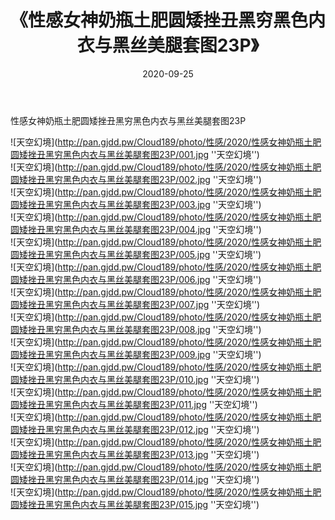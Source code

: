 ﻿---
layout: post
title:  《性感女神奶瓶土肥圆矮挫丑黑穷黑色内衣与黑丝美腿套图23P》
date:   2020-09-25
img: http://pan.gjdd.pw/Cloud189/photo/性感/2020/性感女神奶瓶土肥圆矮挫丑黑穷黑色内衣与黑丝美腿套图23P/000.jpg
categories: [美女, 性感, 泳衣]
---

性感女神奶瓶土肥圆矮挫丑黑穷黑色内衣与黑丝美腿套图23P



![天空幻境](http://pan.gjdd.pw/Cloud189/photo/性感/2020/性感女神奶瓶土肥圆矮挫丑黑穷黑色内衣与黑丝美腿套图23P/001.jpg ''天空幻境'') <br>
![天空幻境](http://pan.gjdd.pw/Cloud189/photo/性感/2020/性感女神奶瓶土肥圆矮挫丑黑穷黑色内衣与黑丝美腿套图23P/002.jpg ''天空幻境'') <br>
![天空幻境](http://pan.gjdd.pw/Cloud189/photo/性感/2020/性感女神奶瓶土肥圆矮挫丑黑穷黑色内衣与黑丝美腿套图23P/003.jpg ''天空幻境'') <br>
![天空幻境](http://pan.gjdd.pw/Cloud189/photo/性感/2020/性感女神奶瓶土肥圆矮挫丑黑穷黑色内衣与黑丝美腿套图23P/004.jpg ''天空幻境'') <br>
![天空幻境](http://pan.gjdd.pw/Cloud189/photo/性感/2020/性感女神奶瓶土肥圆矮挫丑黑穷黑色内衣与黑丝美腿套图23P/005.jpg ''天空幻境'') <br>
![天空幻境](http://pan.gjdd.pw/Cloud189/photo/性感/2020/性感女神奶瓶土肥圆矮挫丑黑穷黑色内衣与黑丝美腿套图23P/006.jpg ''天空幻境'') <br>
![天空幻境](http://pan.gjdd.pw/Cloud189/photo/性感/2020/性感女神奶瓶土肥圆矮挫丑黑穷黑色内衣与黑丝美腿套图23P/007.jpg ''天空幻境'') <br>
![天空幻境](http://pan.gjdd.pw/Cloud189/photo/性感/2020/性感女神奶瓶土肥圆矮挫丑黑穷黑色内衣与黑丝美腿套图23P/008.jpg ''天空幻境'') <br>
![天空幻境](http://pan.gjdd.pw/Cloud189/photo/性感/2020/性感女神奶瓶土肥圆矮挫丑黑穷黑色内衣与黑丝美腿套图23P/009.jpg ''天空幻境'') <br>
![天空幻境](http://pan.gjdd.pw/Cloud189/photo/性感/2020/性感女神奶瓶土肥圆矮挫丑黑穷黑色内衣与黑丝美腿套图23P/010.jpg ''天空幻境'') <br>
![天空幻境](http://pan.gjdd.pw/Cloud189/photo/性感/2020/性感女神奶瓶土肥圆矮挫丑黑穷黑色内衣与黑丝美腿套图23P/011.jpg ''天空幻境'') <br>
![天空幻境](http://pan.gjdd.pw/Cloud189/photo/性感/2020/性感女神奶瓶土肥圆矮挫丑黑穷黑色内衣与黑丝美腿套图23P/012.jpg ''天空幻境'') <br>
![天空幻境](http://pan.gjdd.pw/Cloud189/photo/性感/2020/性感女神奶瓶土肥圆矮挫丑黑穷黑色内衣与黑丝美腿套图23P/013.jpg ''天空幻境'') <br>
![天空幻境](http://pan.gjdd.pw/Cloud189/photo/性感/2020/性感女神奶瓶土肥圆矮挫丑黑穷黑色内衣与黑丝美腿套图23P/014.jpg ''天空幻境'') <br>
![天空幻境](http://pan.gjdd.pw/Cloud189/photo/性感/2020/性感女神奶瓶土肥圆矮挫丑黑穷黑色内衣与黑丝美腿套图23P/015.jpg ''天空幻境'') <br>